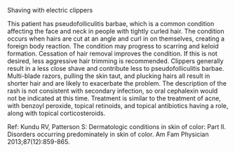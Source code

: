 Shaving with electric clippers

This patient has pseudofolliculitis barbae, which is a common condition affecting the face and neck in people with tightly curled hair. The condition occurs when hairs are cut at an angle and curl in on themselves, creating a foreign body reaction. The condition may progress to scarring and keloid formation. Cessation of hair removal improves the condition. If this is not desired, less aggressive hair trimming is recommended. Clippers generally result in a less close shave and contribute less to pseudofolliculitis barbae. Multi-blade razors, pulling the skin taut, and plucking hairs all result in shorter hair and are likely to exacerbate the problem. The description of the rash is not consistent with secondary infection, so oral cephalexin would not be indicated at this time. Treatment is similar to the treatment of acne, with benzoyl peroxide, topical retinoids, and topical antibiotics having a role, along with topical corticosteroids.

Ref: Kundu RV, Patterson S: Dermatologic conditions in skin of color: Part II. Disorders occurring predominately in skin of color. Am Fam Physician 2013;87(12):859-865.